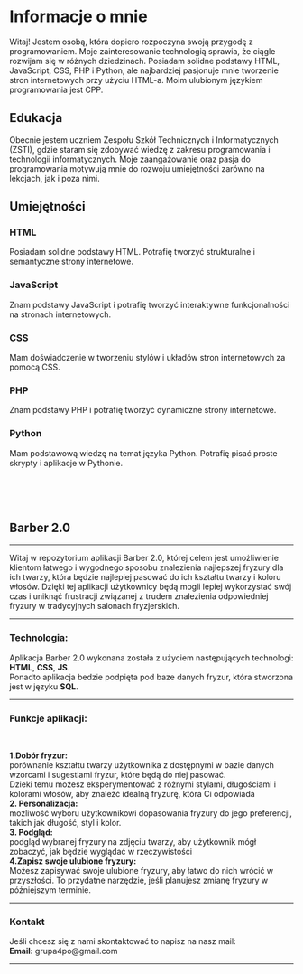# Informacje o mnie
Witaj! Jestem osobą, która dopiero rozpoczyna swoją przygodę z programowaniem. Moje zainteresowanie technologią sprawia, że ciągle rozwijam się w różnych dziedzinach. Posiadam solidne podstawy HTML, JavaScript, CSS, PHP i Python, ale najbardziej pasjonuje mnie tworzenie stron internetowych przy użyciu HTML-a. Moim ulubionym językiem programowania jest CPP.

## Edukacja
Obecnie jestem uczniem Zespołu Szkół Technicznych i Informatycznych (ZSTI), gdzie staram się zdobywać wiedzę z zakresu programowania i technologii informatycznych. Moje zaangażowanie oraz pasja do programowania motywują mnie do rozwoju umiejętności zarówno na lekcjach, jak i poza nimi.

## Umiejętności
### HTML
Posiadam solidne podstawy HTML.
Potrafię tworzyć strukturalne i semantyczne strony internetowe.
### JavaScript
Znam podstawy JavaScript i potrafię tworzyć interaktywne funkcjonalności na stronach internetowych.
### CSS
Mam doświadczenie w tworzeniu stylów i układów stron internetowych za pomocą CSS.
### PHP 
Znam podstawy PHP i potrafię tworzyć dynamiczne strony internetowe.
### Python
Mam podstawową wiedzę na temat języka Python.
Potrafię pisać proste skrypty i aplikacje w Pythonie.


<br><br><br>
## Barber 2.0
<hr>

Witaj w repozytorium aplikacji Barber 2.0, której celem jest umożliwienie klientom łatwego i wygodnego 
sposobu znalezienia najlepszej fryzury dla ich twarzy, która będzie najlepiej pasować 
do ich kształtu twarzy i koloru włosów. Dzięki tej aplikacji użytkownicy będą mogli lepiej 
wykorzystać swój czas i uniknąć frustracji związanej z trudem znalezienia 
odpowiedniej fryzury w tradycyjnych salonach fryzjerskich.
<br>
<hr>
<h3> Technologia: </h3>
Aplikacja Barber 2.0 wykonana została z użyciem następujących technologi: <strong> HTML</strong>, <strong>CSS</strong>, <strong>JS</strong>. 
<br>Ponadto aplikacja bedzie podpięta pod baze danych fryzur, która stworzona jest w języku <strong>SQL</strong>. 

<br>
<hr>
<h3> Funkcje aplikacji: </h3> 
<br>


  <strong>1.Dobór fryzur: </strong> <br> porównanie kształtu twarzy użytkownika z dostępnymi 
w bazie danych wzorcami i sugestiami fryzur, które będą do niej pasować.<br>
Dzieki temu możesz eksperymentować z różnymi stylami, długościami i kolorami włosów, aby znaleźć idealną fryzurę, która Ci odpowiada<br>
<strong> 2. Personalizacja:</strong> <br> możliwość wyboru użytkownikowi dopasowania fryzury do jego 
preferencji, takich jak długość, styl i kolor.<br>
<strong> 3. Podgląd: </strong> <br> podgląd wybranej fryzury na zdjęciu twarzy, aby użytkownik mógł zobaczyć, 
jak będzie wyglądać w rzeczywistości<br>
<strong> 4.Zapisz swoje ulubione fryzury:</strong> <br> Możesz zapisywać swoje ulubione fryzury, aby łatwo do nich wrócić w przyszłości. To przydatne narzędzie, jeśli planujesz zmianę fryzury w późniejszym terminie.
<hr>
<h3> Kontakt</h3>
Jeśli chcesz się z nami skontaktować to napisz na nasz mail:
<br>
<strong> Email:</strong> grupa4po@gmail.com
<hr>
